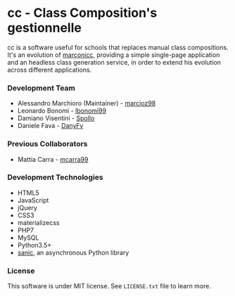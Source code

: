 # cc - Class Composition's gestionnelle

cc is a software useful for schools that replaces manual class compositions.
It's an evolution of [marconicc](https://github.com/marconivr/marconicc), providing a simple single-page application and an headless class generation service, in order to extend his evolution across different applications.

### Development Team

- Alessandro Marchioro (Maintainer) - [marcioz98](https://github.com/marcioz98)
- Leonardo Bonomi - [lbonomi99](https://github.com/lbonomi99)
- Damiano Visentini - [Spollo](https://github.com/Spollo)
- Daniele Fava - [DanyFv](https://github.com/DanyFv)

### Previous Collaborators

- Mattia Carra - [mcarra99](https://github.com/mcarra99)

### Development Technologies

- HTML5
- JavaScript
- jQuery
- CSS3
- materializecss
- PHP7
- MySQL
- Python3.5+
- [sanic](https://github.com/channelcat/sanic), an asynchronous Python library

### License

This software is under MIT license. See `LICENSE.txt` file to learn more.
